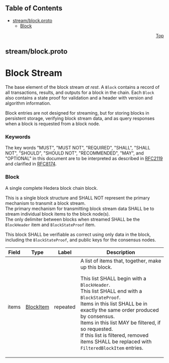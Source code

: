 ## Table of Contents

- [stream/block.proto](#stream_block-proto)
    - [Block](#com-hedera-hapi-block-stream-Block)
  



<a name="stream_block-proto"></a>
<p align="right"><a href="#top">Top</a></p>

## stream/block.proto
# Block Stream
The base element of the block stream _at rest_.
A `Block` contains a record of all transactions, results, and outputs for
a block in the chain. Each `Block` also contains a state proof for
validation and a header with version and algorithm information.

Block entries are not designed for streaming, but for storing blocks in
persistent storage, verifying block stream data, and as query responses
when a block is requested from a block node.

### Keywords
The key words "MUST", "MUST NOT", "REQUIRED", "SHALL", "SHALL NOT",
"SHOULD", "SHOULD NOT", "RECOMMENDED", "MAY", and "OPTIONAL" in this
document are to be interpreted as described in
[RFC2119](https://www.ietf.org/rfc/rfc2119) and clarified in
[RFC8174](https://www.ietf.org/rfc/rfc8174).


<a name="com-hedera-hapi-block-stream-Block"></a>

### Block
A single complete Hedera block chain block.

This is a single block structure and SHALL NOT represent the primary
mechanism to transmit a block stream.<br/>
The primary mechanism for transmitting block stream data SHALL be to
stream individual block items to the block node(s).<br/>
The only delimiter between blocks when streamed SHALL be the `BlockHeader`
item and `BlockStateProof` item.

This block SHALL be verifiable as correct using only data in the block,
including the `BlockStateProof`, and public keys for the consensus nodes.


| Field | Type | Label | Description |
| ----- | ---- | ----- | ----------- |
| items | [BlockItem](#com-hedera-hapi-block-stream-BlockItem) | repeated | A list of items that, together, make up this block. <p> This list SHALL begin with a `BlockHeader`.<br/> This list SHALL end with a `BlockStateProof`.<br/> Items in this list SHALL be in exactly the same order produced by consensus.<br/> Items in this list MAY be filtered, if so requested.<br/> If this list is filtered, removed items SHALL be replaced with `FilteredBlockItem` entries.<br/> |





 <!-- end messages -->

 <!-- end enums -->

 <!-- end HasExtensions -->

 <!-- end services -->



